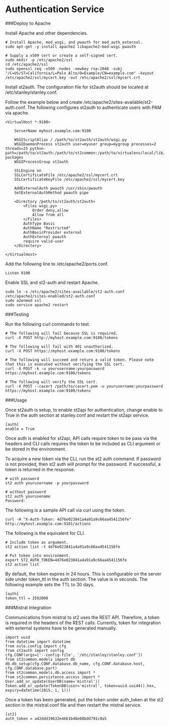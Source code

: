 Authentication Service
======================

###Deploy to Apache

Install Apache and other dependencies.

    # Install Apache, mod_wsgi, and pwauth for mod_auth_external.
    sudo apt-get -y install apache2 libapache2-mod-wsgi pwauth
    
    # Supply a x509 cert or create a self-signed cert.
    sudo mkdir -p /etc/apache2/ssl
    cd /etc/apache2/ssl
    sudo openssl req -x509 -nodes -newkey rsa:2048 -subj "/C=US/ST=California/L=Palo Alto/O=Example/CN=example.com" -keyout /etc/apache2/ssl/mycert.key -out /etc/apache2/ssl/mycert.crt

Install st2auth.  The configuration file for st2auth should be located at /etc/stanley/stanley.conf.

Follow the example below and create /etc/apache2/sites-available/st2-auth.conf. The following configures st2auth to authenticate users with PAM via apache. 

    <VirtualHost *:9100>
    
        ServerName myhost.example.com:9100
    
        WSGIScriptAlias / /path/to/st2auth/st2auth/wsgi.py
        WSGIDaemonProcess st2auth user=myuser group=mygroup processes=2 threads=25 python-path=/path/to/st2auth:/path/to/st2common:/path/to/virtualenv/local/lib/python2.7/site-packages
        WSGIProcessGroup st2auth
    
        SSLEngine on
        SSLCertificateFile /etc/apache2/ssl/mycert.crt
        SSLCertificateKeyFile /etc/apache2/ssl/mycert.key
    
        AddExternalAuth pwauth /usr/sbin/pwauth
        SetExternalAuthMethod pwauth pipe
    
        <Directory /path/to/st2auth/st2auth>
            <Files wsgi.py>
                Order deny,allow
                Allow from all
            </Files>
            AuthType Basic
            AuthName "Restricted"
            AuthBasicProvider external
            AuthExternal pwauth
            require valid-user
        </Directory>
    
    </VirtualHost>

Add the following line to /etc/apache2/ports.conf.

    Listen 9100

Enable SSL and st2-auth and restart Apache.

    sudo ln -s /etc/apache2/sites-available/st2-auth.conf /etc/apache2/sites-enabled/st2-auth.conf
    sudo a2enmod ssl
    sudo service apache2 restart

###Testing
    
Run the following curl commands to test.

    # The following will fail because SSL is required.
    curl -X POST http://myhost.example.com:9100/tokens

    # The following will fail with 401 unauthorized.
    curl -X POST https://myhost.example.com:9100/tokens

    # The following will succeed and return a valid token. Please note that this is executed without verifying the SSL cert.
    curl -X POST -k -u yourusername:yourpassword https://myhost.example.com:9100/tokens

    # The following will verify the SSL cert.
    curl -X POST --cacert /path/to/cacert.pem -u yourusername:yourpassword https://myhost.example.com:9100/tokens

###Usage

Once st2auth is setup, to enable st2api for authentication, change enable to True in the auth section at stanley.conf and restart the st2api service.

    [auth]
    enable = True

Once auth is enabled for st2api, API calls require token to be pass via the headers and CLI calls requires the token to be included as CLI argument or be stored in the environment.

To acquire a new token via the CLI, run the st2 auth command.  If password is not provided, then st2 auth will prompt for the password.  If successful, a token is returned in the response. 

    # with password
    st2 auth yourusername -p yourpassword
    
    # without password
    st2 auth yourusename
    Password:

The following is a sample API call via curl using the token.

    curl -H "X-Auth-Token: 4d76e023841a4a91a9c66aa4541156fe" http://myhost.example.com:9101/actions

The following is the equivalent for CLI.

    # Include token as argument.
    st2 action list -t 4d76e023841a4a91a9c66aa4541156fe
    
    # Put token into environment.
    export ST2_AUTH_TOKEN=4d76e023841a4a91a9c66aa4541156fe
    st2 action list

By default, the token expires in 24 hours.  This is configurable on the server side under token_ttl in the auth section.  The value is in seconds.  The following example sets the TTL to 30 days.

    [auth]
    token_ttl = 2592000

###Mistral Integration

Communications from mistral to st2 uses the REST API. Therefore, a token is required in the headers of the REST calls. Currently, token for integration with external systems have to be generated manually.

    import uuid
    from datetime import datetime
    from oslo.config import cfg
    from st2auth import config
    cfg.CONF(args=['--config-file', '/etc/stanley/stanley.conf'])
    from st2common.models import db
    db.db_setup(cfg.CONF.database.db_name, cfg.CONF.database.host, cfg.CONF.database.port)
    from st2common.models.db.access import *
    from st2common.persistence.access import *
    User.add_or_update(UserDB(name='mistral'))
    Token.add_or_update(TokenDB(user='mistral', token=uuid.uuid4().hex, expiry=datetime(2015, 1, 1)))

Once a token has been generated, put the token under auth_token at the st2 section in the mistral.conf file and then restart the mistral service.

    [st2]
    auth_token = a42ddd39632e4661b46e08bdd791c0a5
